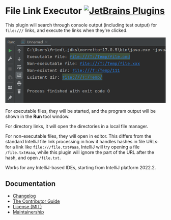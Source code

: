 File Link Executor [![JetBrains Plugins][badge-plugins]][plugin-repository]
==================

This plugin will search through console output (including test output) for `file:///` links, and execute the links when they're clicked.

![Run console screenshot][docs.screenshot]

For executable files, they will be started, and the program output will be shown in the **Run** tool window.

For directory links, it will open the directories in a local file manager.

For non-executable files, they will open in editor. This differs from the standard IntelliJ file link processing in how it handles hashes in file URLs: for a link like `file:///file.txt#aaa`, IntelliJ will try opening a file `/file.txt#aaa`, while this plugin will ignore the part of the URL after the hash, and open `/file.txt`.

Works for any IntelliJ-based IDEs, starting from IntelliJ platform 2022.2.

Documentation
-------------

- [Changelog][docs.changelog]
- [The Contributor Guide][docs.contributing]
- [License (MIT)][docs.license]
- [Maintainership][docs.maintainership]

[badge-plugins]: https://img.shields.io/jetbrains/plugin/v/12787?label=file-link-executor
[docs.changelog]: CHANGELOG.md
[docs.contributing]: CONTRIBUTING.md
[docs.license]: LICENSE.md
[docs.maintainership]: MAINTAINERSHIP.md
[docs.screenshot]: docs/screenshot.png
[plugin-repository]: https://plugins.jetbrains.com/plugin/12787-file-link-executor
